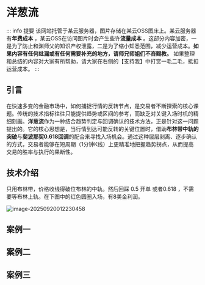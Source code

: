 # 洋葱流

::: info 提要
该网站托管于某云服务器，图片存储在某云OSS图床上。某云服务器有**年费成本** ，某云OSS在访问图片时会产生些许**流量成本** 。这部分内容加密，一是为了防止和渊师父的知识产权泄露，二是为了缩小知悉范围，减少运营成本。**如果内容有任何纰漏或有任何需要补充的地方，请师兄师姐们不吝赐教。**
如果整理和总结的内容对大家有所帮助，请大家在右侧的【支持我】中打赏一毛二毛，抵扣运营成本。
:::


## 引言

在快速多变的金融市场中，如何捕捉行情的反转节点，是交易者不断探索的核心课题。传统的技术指标往往只能提供趋势或区间的参考，而缺乏对关键入场时机的精细刻画。**洋葱流**作为一种结合趋势判定与回调确认的技术方法，正是针对这一问题提出的。它的核心思想是，当行情到达可能反转的关键位置时，借助**布林带中轨的突破**与**斐波那契0.618回调**的配合来寻找入场机会。通过这种层层剥离、逐步确认的方式，交易者能够在短周期（1分钟K线）上更精准地把握趋势拐点，从而提高交易的胜率与执行的果断性。

## 技术介绍

只用布林带，价格收线得破位布林的中轨。然后回踩 0.5 开单 或者0.618 ，不需要等布林上轨。在下图中的红色圆圈入场，有8美金利润。

![image-20250920012230458](https://weiser-fun.oss-cn-beijing.aliyuncs.com/img/image-20250920012230458.png)

## 案例一

## 案例二

## 案例三